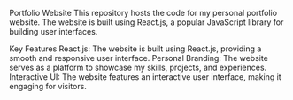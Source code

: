Portfolio Website
This repository hosts the code for my personal portfolio website. The website is built using React.js, a popular JavaScript library for building user interfaces.

Key Features
React.js: The website is built using React.js, providing a smooth and responsive user interface.
Personal Branding: The website serves as a platform to showcase my skills, projects, and experiences.
Interactive UI: The website features an interactive user interface, making it engaging for visitors.
